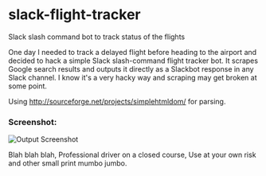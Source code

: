 slack-flight-tracker
=====================

Slack slash command bot to track status of the flights

One day I needed to track a delayed flight before heading to the airport and decided to hack a simple Slack slash-command flight tracker bot. It scrapes Google search results and outputs it directly as a Slackbot response in any Slack channel. I know it's a very hacky way and scraping may get broken at some point.

Using http://sourceforge.net/projects/simplehtmldom/ for parsing.

### Screenshot:

![Output Screenshot](/docs/output_screenshot.png?raw=true "Output Screenshot")

Blah blah blah, Professional driver on a closed course, Use at your own risk and other small print mumbo jumbo.
